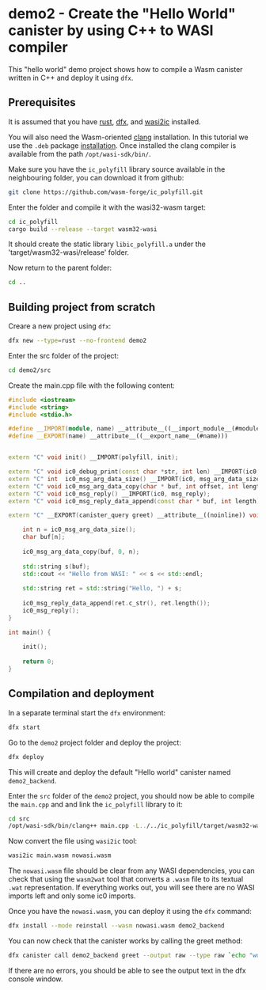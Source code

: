 # demo2 - Create the "Hello World" canister by using C++ to WASI compiler

This "hello world" demo project shows how to compile a Wasm canister written in C++ and deploy it using `dfx`. 

## Prerequisites

It is assumed that you have [rust](https://doc.rust-lang.org/book/ch01-01-installation.html), [dfx](https://internetcomputer.org/docs/current/developer-docs/setup/install/), and [wasi2ic](https://github.com/wasm-forge/wasi2ic) installed.

You will also need the Wasm-oriented [clang](https://github.com/WebAssembly/wasi-sdk/releases/) installation. In this tutorial we use the `.deb` package [installation](https://github.com/WebAssembly/wasi-sdk/releases/download/wasi-sdk-19/wasi-sdk_19.0_amd64.deb). Once installed the clang compiler is available from the path `/opt/wasi-sdk/bin/`.

Make sure you have the `ic_polyfill` library source available in the neighbouring folder, you can download it from github:
```bash
git clone https://github.com/wasm-forge/ic_polyfill.git
```

Enter the folder and compile it with the wasi32-wasm target:
```bash
cd ic_polyfill
cargo build --release --target wasm32-wasi
```

It should create the static library `libic_polyfill.a` under the 'target/wasm32-wasi/release' folder.

Now return to the parent folder:

```bash
cd ..
```

## Building project from scratch

Creare a new project using `dfx`:

```bash
dfx new --type=rust --no-frontend demo2
```

Enter the src folder of the project:
```bash
cd demo2/src
```

Create the main.cpp file with the following content:
```cpp
#include <iostream>
#include <string>
#include <stdio.h>

#define __IMPORT(module, name) __attribute__((__import_module__(#module), __import_name__(#name)))
#define __EXPORT(name) __attribute__((__export_name__(#name)))


extern "C" void init() __IMPORT(polyfill, init);

extern "C" void ic0_debug_print(const char *str, int len) __IMPORT(ic0, debug_print);
extern "C" int  ic0_msg_arg_data_size() __IMPORT(ic0, msg_arg_data_size);
extern "C" void ic0_msg_arg_data_copy(char * buf, int offset, int length) __IMPORT(ic0, msg_arg_data_copy);
extern "C" void ic0_msg_reply() __IMPORT(ic0, msg_reply);
extern "C" void ic0_msg_reply_data_append(const char * buf, int length) __IMPORT(ic0, msg_reply_data_append);

extern "C" __EXPORT(canister_query greet) __attribute__((noinline)) void greet()  {

    int n = ic0_msg_arg_data_size();
    char buf[n];
    
    ic0_msg_arg_data_copy(buf, 0, n);
    
    std::string s(buf);
    std::cout << "Hello from WASI: " << s << std::endl;
    
    std::string ret = std::string("Hello, ") + s;
    
    ic0_msg_reply_data_append(ret.c_str(), ret.length());
    ic0_msg_reply();
}

int main() {
    
    init();
    
    return 0;
}

```


## Compilation and deployment

In a separate terminal start the `dfx` environment:
```bash
dfx start
```

Go to the `demo2` project folder and deploy the project:
```bash
dfx deploy
```
This will create and deploy the default "Hello world" canister named `demo2_backend`.

Enter the `src` folder of the `demo2` project, you should now be able to compile the `main.cpp` and and link the `ic_polyfill` library to it:

```bash
cd src
/opt/wasi-sdk/bin/clang++ main.cpp -L../../ic_polyfill/target/wasm32-wasi/release -lic_polyfill -o main.wasm
```

Now convert the file using `wasi2ic` tool:

```bash
wasi2ic main.wasm nowasi.wasm
```

The `nowasi.wasm` file should be clear from any WASI dependencies, you can check that using the `wasm2wat` tool that converts a `.wasm` file to its textual `.wat` representation. If everything works out, you will see there are no WASI imports left and only some ic0 imports.


Once you have the `nowasi.wasm`, you can deploy it using the `dfx` command:
```bash
dfx install --mode reinstall --wasm nowasi.wasm demo2_backend
```

You can now check that the canister works by calling the greet method:
```bash
dfx canister call demo2_backend greet --output raw --type raw `echo "world" | xxd -p` | xxd -p -r
```

If there are no errors, you should be able to see the output text in the dfx console window.
